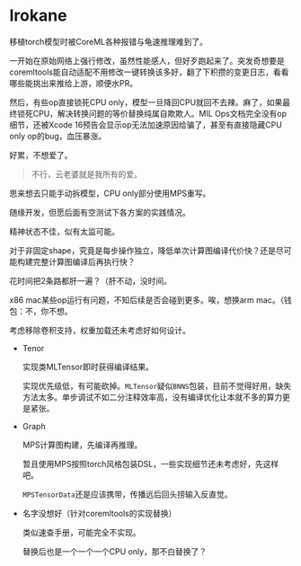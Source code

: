 # Irokane

移植torch模型时被CoreML各种报错与龟速推理难到了。

一开始在原始网络上强行修改，虽然性能感人，但好歹跑起来了。突发奇想要是coremltools能自动适配不用修改一键转换该多好，翻了下积攒的变更日志，看看哪些能挑出来推给上游，顺便水PR。

然后，有些op直接锁死CPU only，模型一旦降回CPU就回不去辣。麻了，如果最终锁死CPU，解决转换问题的等价替换纯属自欺欺人。MIL Ops文档完全没有op细节，还被Xcode 16预告会显示op无法加速原因给骗了，甚至有直接隐藏CPU only op的bug，血压暴涨。

好累，不想爱了。

> 不行，云老婆就是我所有的爱。

思来想去只能手动拆模型，CPU only部分使用MPS重写。

随缘开发，但愿后面有空测试下各方案的实践情况。

精神状态不佳，似有太监可能。



对于非固定shape，究竟是每步操作独立，降低单次计算图编译代价快？还是尽可能构建完整计算图编译后再执行快？

花时间把2条路都肝一遍？（肝不动，没时间。

x86 mac某些op运行有问题，不知后续是否会碰到更多。唉，想换arm mac。（钱包：不，你不想。



考虑移除卷积支持，权重加载还未考虑好如何设计。



- Tenor

  实现类MLTensor即时获得编译结果。

  实现优先级低，有可能砍掉。`MLTensor`疑似`BNNS`包装，目前不觉得好用，缺失方法太多。单步调试不如二分注释效率高，没有编译优化让本就不多的算力更是紧张。

- Graph

  MPS计算图构建，先编译再推理。

  暂且使用MPS按照torch风格包装DSL，一些实现细节还未考虑好，先这样吧。

  `MPSTensorData`还是应该携带，传播远后回头捞输入反直觉。

- 名字没想好（针对coremltools的实现替换）

  类似速查手册，可能完全不实现。

  替换后也是一个一个一个CPU only，那不白替换了？



